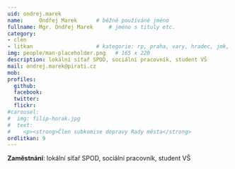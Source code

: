 ```yaml
---
uid: ondrej.marek
name:     Ondřej Marek  	# běžně používáné jméno
fullname: Mgr. Ondřej Marek  	# jméno s tituly etc.
category:
- clen
- litkan                 	# kategorie: rp, praha, vary, hradec, jmk, senat
img: people/man-placeholder.png   # 165 x 220
description: lokální síťař SPOD, sociální pracovník, student VŠ
mail: ondrej.marek@pirati.cz
mob:
profiles:
  github:
  facebook:
  twitter: 
  flickr:
#carousel:
#  img: filip-horak.jpg
#  text:
#    <p><strong>Člen subkomise dopravy Rady města</strong>
ordlitkan: 9
---
```


**Zaměstnání**: lokální síťař SPOD, sociální pracovník, student VŠ
